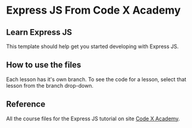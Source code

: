 # Express JS From Code X Academy
## Learn Express JS

This template should help get you started developing with Express JS.

## How to use the files
Each lesson has it's own branch. To see the code for a lesson, select that lesson from the branch drop-down.

## Reference
All the course files for the Express JS tutorial on site [Code X Academy](https://www.codex.academy/).
